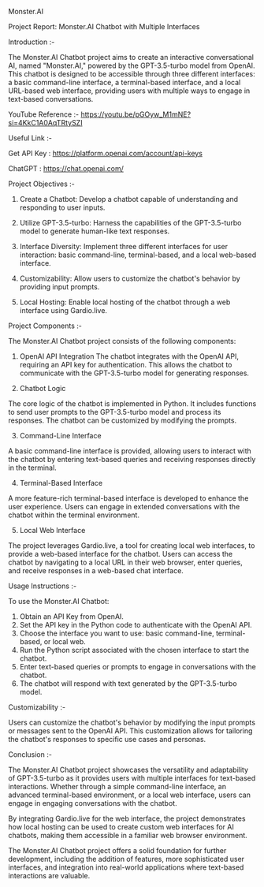  Monster.AI
 
 Project Report: Monster.AI Chatbot with Multiple Interfaces

Introduction :-

The Monster.AI Chatbot project aims to create an interactive conversational AI, named "Monster.AI," powered by the GPT-3.5-turbo model from OpenAI. This chatbot is designed to be accessible through three different interfaces: a basic command-line interface, a terminal-based interface, and a local URL-based web interface, providing users with multiple ways to engage in text-based conversations.

YouTube Reference :-
https://youtu.be/pGOyw_M1mNE?si=4KkC1A0AqTRtySZI

Useful Link :- 

Get API Key : https://platform.openai.com/account/api-keys

ChatGPT : https://chat.openai.com/

Project Objectives :-

1. Create a Chatbot: Develop a chatbot capable of understanding and responding to user inputs.

2. Utilize GPT-3.5-turbo: Harness the capabilities of the GPT-3.5-turbo model to generate human-like text responses.

3. Interface Diversity: Implement three different interfaces for user interaction: basic command-line, terminal-based, and a local web-based interface.

4. Customizability: Allow users to customize the chatbot's behavior by providing input prompts.

5. Local Hosting: Enable local hosting of the chatbot through a web interface using Gardio.live.

 Project Components :-

The Monster.AI Chatbot project consists of the following components:
1. OpenAI API Integration
The chatbot integrates with the OpenAI API, requiring an API key for authentication. This allows the chatbot to communicate with the GPT-3.5-turbo model for generating responses.

2. Chatbot Logic 

The core logic of the chatbot is implemented in Python. It includes functions to send user prompts to the GPT-3.5-turbo model and process its responses. The chatbot can be customized by modifying the prompts.

3. Command-Line Interface

A basic command-line interface is provided, allowing users to interact with the chatbot by entering text-based queries and receiving responses directly in the terminal.

4. Terminal-Based Interface

A more feature-rich terminal-based interface is developed to enhance the user experience. Users can engage in extended conversations with the chatbot within the terminal environment.

5. Local Web Interface

The project leverages Gardio.live, a tool for creating local web interfaces, to provide a web-based interface for the chatbot. Users can access the chatbot by navigating to a local URL in their web browser, enter queries, and receive responses in a web-based chat interface.

Usage Instructions :-

To use the Monster.AI Chatbot:

1. Obtain an API Key from OpenAI.
2. Set the API key in the Python code to authenticate with the OpenAI API.
3. Choose the interface you want to use: basic command-line, terminal-based, or local web.
4. Run the Python script associated with the chosen interface to start the chatbot.
5. Enter text-based queries or prompts to engage in conversations with the chatbot.
6. The chatbot will respond with text generated by the GPT-3.5-turbo model.

Customizability :-

Users can customize the chatbot's behavior by modifying the input prompts or messages sent to the OpenAI API. This customization allows for tailoring the chatbot's responses to specific use cases and personas.

Conclusion :-

The Monster.AI Chatbot project showcases the versatility and adaptability of GPT-3.5-turbo as it provides users with multiple interfaces for text-based interactions. Whether through a simple command-line interface, an advanced terminal-based environment, or a local web interface, users can engage in engaging conversations with the chatbot.

By integrating Gardio.live for the web interface, the project demonstrates how local hosting can be used to create custom web interfaces for AI chatbots, making them accessible in a familiar web browser environment.

The Monster.AI Chatbot project offers a solid foundation for further development, including the addition of features, more sophisticated user interfaces, and integration into real-world applications where text-based interactions are valuable.
